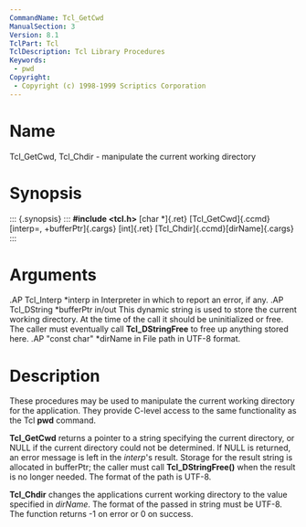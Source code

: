 ```yaml
---
CommandName: Tcl_GetCwd
ManualSection: 3
Version: 8.1
TclPart: Tcl
TclDescription: Tcl Library Procedures
Keywords:
 - pwd
Copyright:
 - Copyright (c) 1998-1999 Scriptics Corporation
---
```


# Name

Tcl_GetCwd, Tcl_Chdir - manipulate the current working directory

# Synopsis

::: {.synopsis} :::
**#include <tcl.h>**
[char *]{.ret} [Tcl_GetCwd]{.ccmd}[interp=, +bufferPtr]{.cargs}
[int]{.ret} [Tcl_Chdir]{.ccmd}[dirName]{.cargs}
:::

# Arguments

.AP Tcl_Interp *interp in Interpreter in which to report an error, if any. .AP Tcl_DString *bufferPtr in/out This dynamic string is used to store the current working directory. At the time of the call it should be uninitialized or free.  The caller must eventually call **Tcl_DStringFree** to free up anything stored here. .AP "const char" *dirName in File path in UTF-8 format. 

# Description

These procedures may be used to manipulate the current working directory for the application.  They provide C-level access to the same functionality as the Tcl **pwd** command.

**Tcl_GetCwd** returns a pointer to a string specifying the current directory, or NULL if the current directory could not be determined. If NULL is returned, an error message is left in the *interp*'s result. Storage for the result string is allocated in bufferPtr; the caller must call **Tcl_DStringFree()** when the result is no longer needed. The format of the path is UTF-8.

**Tcl_Chdir** changes the applications current working directory to the value specified in *dirName*.  The format of the passed in string must be UTF-8.  The function returns -1 on error or 0 on success. 

